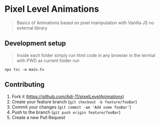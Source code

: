 # Pixel Level Animations

> Basics of Animations based on pixel manipulation with Vanilla JS no external library

## Development setup

> Inside each folder simply run html code in any browser
> in the termial with PWD as current folder run

```
npx tsc -w main.ts
```

## Contributing

1. Fork it (<https://github.com/Adi-11/pixelLevelAnimations>)
2. Create your feature branch (`git checkout -b feature/fooBar`)
3. Commit your changes (`git commit -am 'Add some fooBar'`)
4. Push to the branch (`git push origin feature/fooBar`)
5. Create a new Pull Request
